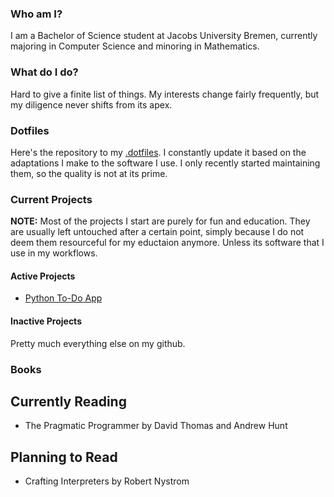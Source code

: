 ### Who am I?
I am a Bachelor of Science student at Jacobs University Bremen, currently majoring in Computer Science and minoring in Mathematics.

### What do I do?
Hard to give a finite list of things. My interests change fairly frequently, but my diligence never shifts from its apex.

### Dotfiles
Here's the repository to my [.dotfiles](https://github.com/Renzum/.dotfiles). I constantly update it based on the adaptations I make to the software I use.
I only recently started maintaining them, so the quality is not at its prime.

### Current Projects
__NOTE:__ Most of the projects I start are purely for fun and education. They are usually left untouched after a certain point, simply because I do not deem them resourceful for my eductaion anymore. Unless its software that I use in my workflows.
#### Active Projects
* [Python To-Do App](https://github.com/Renzum/To-Do)
#### Inactive Projects
Pretty much everything else on my github.

### Books
## Currently Reading
* The Pragmatic Programmer by David Thomas and Andrew Hunt

## Planning to Read
* Crafting Interpreters by Robert Nystrom
